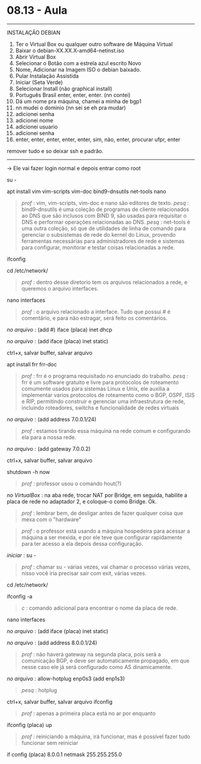 # 08.13 - Aula

---

INSTALAÇÃO DEBIAN

1. Ter o Virtual Box ou qualquer outro software de Máquina Virtual
2. Baixar o debian-XX.XX.X-amd64-netinst.iso
3. Abrir Virtual Box
4. Selecionar o Botão com a estrela azul escrito Novo
5. Nome, Adicionar na Imagem ISO o debian baixado.
6. Pular Instalação Assistida
7. Iniciar (Seta Verde)
8. Selecionar Install (não graphical install)
9. Português Brasil enter, enter, enter. (nn contei)
10. Dá um nome pra máquina, chamei a minha de bgp1
11. nn mudei o dominio (nn sei se eh pra mudar)
12. adicionei senha
13. adicionei nome
14. adicionei usuario
15. adicionei senha
16. enter, enter, enter, enter, enter, sim, não, enter, procurar ufpr, enter


remover tudo e so deixar ssh e padrão.

---

-> Ele vai fazer login normal e depois entrar como root

su -

apt install vim vim-scripts vim-doc bind9-dnsutils net-tools nano

> *prof* : vim, vim-scripts, vim-doc e nano são editores de texto.
> *pesq* : bind9-dnsutils é uma coleção de programas de cliente relacionados ao DNS que são inclusos com BIND 9, são usadas para requisitar o DNS e performar operações relacionadas ao DNS.
> *pesq* : net-tools é uma outra coleção, só que de utilidades de linha de comando para gerenciar o subsistemas de rede do kernel do Linux, provendo ferramentas necessárias para administradores de rede e sistemas para configurar, monitorar e testar coisas relacionadas a rede.

ifconfig

cd /etc/network/

> *prof* : dentro desse diretorio tem os arquivos relacionados a rede, e queremos o arquivo interfaces.

nano interfaces

> *prof* : o arquivo relacionado a interface. Tudo que possui # é comentário, e para não estragar, será feito os comentários.

*no arquivo* : (add #) iface (placa) inet dhcp

*no arquivo* : (add iface (placa) inet static)

ctrl+x, salvar buffer, salvar arquivo

apt install frr frr-doc

> *prof* : frr é o programa requisitado no enunciado do trabalho.
> *pesq* : frr é um software gratuito e livre para protocolos de roteamento comumente usados para sistemas Linux e Unix, ele auxilia a implementar varios protocolos de roteamento como o BGP, OSPF, ISIS e RIP, permitindo construir e gerenciar uma infraestrutura de rede, incluindo roteadores, switchs e funcionalidade de redes virtuais

*no arquivo* : (add address 7.0.0.1/24)

> *prof* : estamos tirando essa máquina na rede comum e configurando ela para a nossa rede.

*no arquivo* : (add gateway 7.0.0.2)

ctrl+x, salvar buffer, salvar arquivo

shutdown -h now

> *prof* : professor usou o comando hout(?)

*no VirtualBox* : na aba rede, trocar NAT por Bridge, em seguida, habilite a placa de rede no adaptador 2, e coloque-o como Bridge. Ok.

> *prof* : lembrar bem, de desligar antes de fazer qualquer coisa que mexa com o "hardware"

> *prof* : o professor está usando a máquina hospedeira para acessar a máquina a ser mexida, e por ele teve que configurar rapidamente para ter acesso a ela depois dessa configuração.

*iniciar* : su -

> *prof* : chamar su - várias vezes, vai chamar o processo várias vezes, nisso você iria precisar sair com exit, várias vezes.

cd /etc/network/

ifconfig -a

> *c* : comando adicional para encontrar o nome da placa de rede.

nano interfaces

*no arquivo* : (add iface (placa) inet static)

*no arquivo* : (add address 8.0.0.1/24)

> *prof* : não haverá gateway na segunda placa, pois será a comunicação BGP, e deve ser automaticamente propagado, em que nesse caso ele já será configurado como AS dinamicamente.

*no arquivo* : allow-hotplug enp0s3 (add enp1s3)

> *pesq* : hotplug

ctrl+x, salvar buffer, salvar arquivo
ifconfig

> *prof* :  apenas a primeira placa está no ar por enquanto

ifconfig (placa) up

> *prof* : reiniciando a máquina, irá funcionar, mas é possível fazer tudo funcionar sem reiniciar

if config (placa) 8.0.0.1 netmask 255.255.255.0